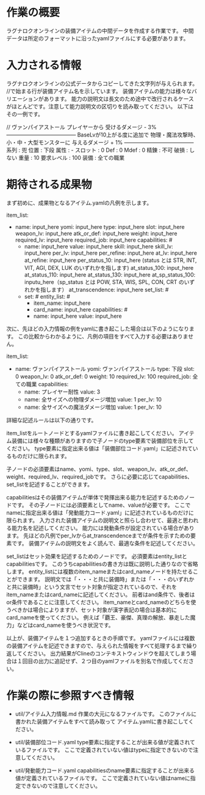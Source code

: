 # 作業の概要

ラグナロクオンラインの装備アイテムの中間データを作成する作業です。
中間データは所定のフォーマットに沿ったyamlファイルにする必要があります。

# 入力される情報

ラグナロクオンラインの公式データからコピーしてきた文字列が与えられます。
//で始まる行が装備アイテム名を示しています。
装備アイテムの能力は様々なバリエーションがあります。
能力の説明文は長文のため途中で改行されるケースがほとんどです。注意して能力説明文の区切りを読み取ってください。
以下はその一例です。

// ヴァンパイアストール
プレイヤーから
受けるダメージ - 3%
―――――――――――――
BaseLvが10上がる度に追加で
物理・魔法攻撃時、
小・中・大型モンスターに
与えるダメージ + 1%
―――――――――――――
系列 : 兜
位置 : 下段
属性 : - スロット : 0
Def : 0 Mdef : 0
精錬 : 不可 破損 : しない
重量 : 10
要求レベル : 100
装備 : 全ての職業

# 期待される成果物

まず初めに、成果物となるアイテム.yamlの凡例を示します。

item_list:
  - name: input_here
    yomi: input_here
    type: input_here
    slot: input_here
    weapon_lv: input_here
    atk_or_def: input_here
    weight: input_here
    required_lv: input_here
    required_job: input_here
    capabilities: #
      - name: input_here
        value: input_here
        skill: input_here
        skill_lv: input_here
        per_lv: input_here
        per_refine: input_here
        at_lv: input_here
        at_refine: input_here
        per_status_10: input_here (status とは STR, INT, VIT, AGI, DEX, LUK のいずれかを指します)
        at_status_100: input_here 
        at_status_110: input_here
        at_status_130: input_here
        at_sp_status_100: inputu_here（sp_status とは POW, STA, WIS, SPL, CON, CRT のいずれかを指します）
        at_transcendence: input_here
    set_list: #
      - set: #
        entity_list: #
          - item_name: input_here
          - card_name: input_here
        capabilities: #
          - name: input_here
            value: input_here

次に、先ほどの入力情報の例をyamlに書き起こした場合は以下のようになります。
この比較からわかるように、凡例の項目をすべて入力する必要はありません。

item_list:
  - name: ヴァンパイアストール
    yomi: ヴァンパイアストール
    type: 下段
    slot: 0
    weapon_lv: 0
    atk_or_def: 0
    weight: 10
    required_lv: 100
    required_job: 全ての職業
    capabilities:
      - name: プレイヤー耐性
        value: 3
      - name: 全サイズへの物理ダメージ増加
        value: 1
        per_lv: 10
      - name: 全サイズへの魔法ダメージ増加
        value: 1
        per_lv: 10

詳細な記述ルールは以下の通りです。

item_listをルートノードとするyamlファイルに書き起こしてください。
アイテム装備には様々な種類がありますので子ノードのtype要素で装備部位を示してください。
type要素に指定出来る値は「装備部位コード.yaml」に記述されているものだけに限られます。

子ノードの必須要素はname、yomi、type、slot、weapon_lv、atk_or_def、weight、required_lv、required_jobです。
さらに必要に応じてcapabilities、set_listを記述することができます。

capabilitiesはその装備アイテムが単体で発揮出来る能力を記述するためのノードです。
その子ノードには必須要素としてname、valueが必要です。
ここでnameに指定出来る値は「発動能力コード.yaml」に記述されているものだけに限られます。
入力された装備アイテムの説明文と照らし合わせて、最適と思われる能力名を記述してください。
能力には発動条件が設定されている場合があります。
先ほどの凡例でper_lvからat_transcendenceまでが条件を示すための要素です。
装備アイテムの説明文をよく読んで、最適な条件を記述してください。

set_listはセット効果を記述するためのノードです。
必須要素はentity_listとcapabilitiesです。
このうちcapabilitiesの書き方は既に説明した通りなので省略します。
entity_listには複数のitem_nameまたはcard_nameノードを持たせることができます。
説明文では「・・・と共に装備時」または「・・・のいずれかと共に装備時」という文言でセット対象が指定されているので、それをitem_nameまたはcard_nameに記述してください。
前者はand条件で、後者はor条件であることに注意してください。
item_nameとcard_nameのどちらを使うべきかは場合によりますが、セット対象が漢字表記の場合は基本的にcard_nameを使ってください。
例えば「覇王、豪傑、真理の解放、暴走した魔力」などはcard_nameを使うべき状況です。

以上が、装備アイテムを１つ追加するときの手順です。
yamlファイルには複数の装備アイテムを記述できますので、与えられた情報をすべて処理するまで繰り返してください。
出力結果がClineのコンテキストウィンドウを超えてしまう場合は１回目の出力に追記せず、２つ目のyamlファイルを別名で作成してください。

# 作業の際に参照すべき情報

- util/アイテム入力情報.md
作業の大元になるファイルです。
このファイルに書かれた装備アイテムをすべて読み取って
アイテム.yamlに書き起こしてください。

- util/装備部位コード.yaml
type要素に指定することが出来る値が定義されているファイルです。
ここで定義されていない値はtypeに指定できないので注意してください。

- util/発動能力コード.yaml
capabilitiesのname要素に指定することが出来る値が定義されているファイルです。
ここで定義されていない値はnameに指定できないので注意してください。
